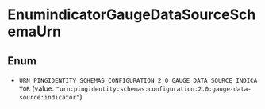 

# EnumindicatorGaugeDataSourceSchemaUrn

## Enum


* `URN_PINGIDENTITY_SCHEMAS_CONFIGURATION_2_0_GAUGE_DATA_SOURCE_INDICATOR` (value: `"urn:pingidentity:schemas:configuration:2.0:gauge-data-source:indicator"`)



